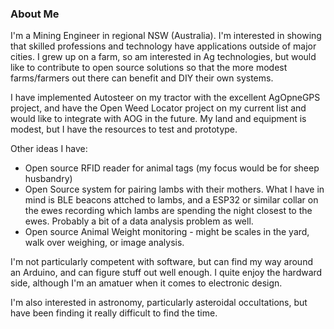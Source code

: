 ### About Me
I'm a Mining Engineer in regional NSW (Australia).  I'm interested in showing that skilled professions and technology have applications outside of major cities.  I grew up on a farm, so am interested in Ag technologies, but would like to contribute to open source solutions so that the more modest farms/farmers out there can benefit and DIY their own systems.

I have implemented Autosteer on my tractor with the excellent AgOpneGPS project, and have the Open Weed Locator project on my current list and would like to integrate with AOG in the future.  My land and equipment is modest, but I have the resources to test and prototype.

Other ideas I have:
* Open source RFID reader for animal tags (my focus would be for sheep husbandry)
* Open Source system for pairing lambs with their mothers.  What I have in mind is BLE beacons attched to lambs, and a ESP32 or similar collar on the ewes recording which lambs are spending the night closest to the ewes.  Probably a bit of a data analysis problem as well.
* Open source Animal Weight monitoring - might be scales in the yard, walk over weighing, or image analysis.

I'm not particularly competent with software, but can find my way around an Arduino, and can figure stuff out well enough.  I quite enjoy the hardward side, although I'm an amatuer when it comes to electronic design.

I'm also interested in astronomy, particularly asteroidal occultations, but have been finding it really difficult to find the time.

<!--
**Minorplanets76/Minorplanets76** is a ✨ _special_ ✨ repository because its `README.md` (this file) appears on your GitHub profile.

Here are some ideas to get you started:

- 🔭 I’m currently working on ...
- 🌱 I’m currently learning ...
- 👯 I’m looking to collaborate on ...
- 🤔 I’m looking for help with ...
- 💬 Ask me about ...
- 📫 How to reach me: ...
- 😄 Pronouns: ...
- ⚡ Fun fact: ...
-->
